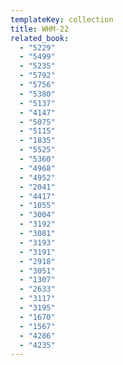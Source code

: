 ```yaml
---
templateKey: collection
title: WHM-22
related_book:
  - "5229"
  - "5499"
  - "5235"
  - "5792"
  - "5756"
  - "5380"
  - "5137"
  - "4147"
  - "5075"
  - "5115"
  - "1835"
  - "5525"
  - "5360"
  - "4968"
  - "4952"
  - "2041"
  - "4417"
  - "1055"
  - "3004"
  - "3192"
  - "3081"
  - "3193"
  - "3191"
  - "2918"
  - "3051"
  - "1307"
  - "2633"
  - "3117"
  - "3195"
  - "1670"
  - "1567"
  - "4286"
  - "4235"
---
```

